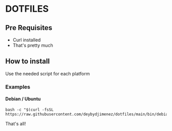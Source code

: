 # DOTFILES

## Pre Requisites

- Curl installed
- That's pretty much

## How to install

Use the needed script for each platform

### Examples

#### Debian / Ubuntu

```
bash -c "$(curl -fsSL https://raw.githubusercontent.com/deybydjimenez/dotfiles/main/bin/debian)"
```


That's all!
